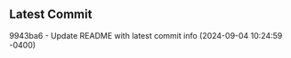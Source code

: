 
## Latest Commit
9943ba6 - Update README with latest commit info (2024-09-04 10:24:59 -0400) <Yunxi-Zhou>
